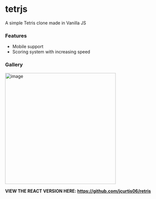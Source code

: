 # tetrjs

A simple Tetris clone made in Vanilla JS

### Features
- Mobile support
- Scoring system with increasing speed

### Gallery
<img width="358" alt="image" src="https://github.com/jcurtis06/tetrjs/assets/77545656/913c4e0a-307e-48ee-b902-0e673811583b">


**VIEW THE REACT VERSION HERE: https://github.com/jcurtis06/retris**
